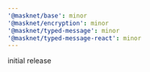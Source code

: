 ```yaml
---
'@masknet/base': minor
'@masknet/encryption': minor
'@masknet/typed-message': minor
'@masknet/typed-message-react': minor
---
```


initial release
